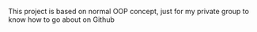 This project is based on normal OOP concept, just for my private group to know how to go about on Github